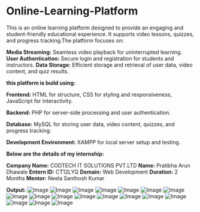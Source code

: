# Online-Learning-Platform
This is an online learning platform designed to provide an engaging and student-friendly educational experience. It supports video lessons, quizzes, and progress tracking.The platform focuses on:

**Media Streaming:** Seamless video playback for uninterrupted learning.
**User Authentication:** Secure login and registration for students and instructors.
**Data Storage:** Efficient storage and retrieval of user data, video content, and quiz results.

**this platform is build using:**

**Frontend:** HTML for structure, CSS for styling and responsiveness, JavaScript for interactivity.

**Backend:** PHP for server-side processing and user authentication.

**Database:** MySQL for storing user data, video content, quizzes, and progress tracking.

**Development Environment:** XAMPP for local server setup and testing.

**Below are the details of my internship:**

**Company Name:** CODTECH IT SOLUTIONS PVT.LTD
**Name:** Pratibha Arun Dhawale
**Entern ID:** CT12LYQ
**Domain:** Web Development
**Duration:** 2 Months
**Mentor:** Neela Santhosh Kumar

**Output:**
![Image](https://github.com/user-attachments/assets/0c2ca6fd-0d63-4221-b987-48dc11d6d5f6)
![Image](https://github.com/user-attachments/assets/9c658c7e-7033-4008-9ff3-0a4331912643)
![Image](https://github.com/user-attachments/assets/b4b5dc09-14aa-42b5-9b89-58964aacc9b4)
![Image](https://github.com/user-attachments/assets/319f1948-d3b3-408e-b994-124275a7ab03)
![Image](https://github.com/user-attachments/assets/12890f3a-b5b6-4cec-8058-7bd33ea32fe0)
![Image](https://github.com/user-attachments/assets/d27703aa-9631-4503-9b6d-9565169b0686)
![Image](https://github.com/user-attachments/assets/e2ff0502-e221-4ab0-8746-fecc82e58dc2)
![Image](https://github.com/user-attachments/assets/f938f3d6-ca6b-431f-af63-5100c6e0eaba)
![Image](https://github.com/user-attachments/assets/1e737c8c-87da-48f9-95f6-59f720fb7b1c)
![Image](https://github.com/user-attachments/assets/c5b64c65-d1b4-46b1-84fe-21bd21f58ab1)
![Image](https://github.com/user-attachments/assets/24622e2d-4ecf-42b3-a4c7-daff222fe925)
![Image](https://github.com/user-attachments/assets/bdc2a4cb-de04-48bd-8a5c-d77fe7d33c9b)
![Image](https://github.com/user-attachments/assets/ab63362d-a2b9-4ddc-a6c0-bd4c8a715e41)
![Image](https://github.com/user-attachments/assets/cfecd5d8-4bdf-4ad0-bee0-dad3fe3e90e8)
![Image](https://github.com/user-attachments/assets/107f9016-a7ba-464a-b41b-ab671f6a62ab)
![Image](https://github.com/user-attachments/assets/84428823-4114-46c3-b977-4acfff3d8eb0)
![Image](https://github.com/user-attachments/assets/f4a3839e-d0bf-4749-ad13-c9c9a1031d45)
![Image](https://github.com/user-attachments/assets/a85f3210-806a-4bca-a47d-e01b626add28)






